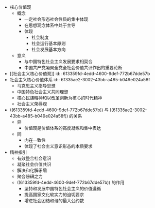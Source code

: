 - 核心价值观
	- 概念
		- 一定社会形态社会性质的集中体现
		- 在思想观念体系中处于主导
		- 体现
			- 社会制度
			- 社会运行基本原则
			- 社会发展基本方向
	- 意义
		- 与中国特色社会主义发展要求相契合
		- 中国共产党凝聚全党全社会价值共识作出的重要论断
- [[社会主义核心价值观]]
  id:: 613359fd-4edd-4600-9def-772b67dde57b
- 社会主义核心价值体系
  id:: 61335ae2-3002-43bb-a485-b049e024a58f
	- 马克思主义指导思想
	- 中国特色社会主义共同理想
	- 核心民族精神和以改革创新为核心的时代精神
	- 社会主义荣辱观
- ((613359fd-4edd-4600-9def-772b67dde57b)) 与 ((61335ae2-3002-43bb-a485-b049e024a58f)) 的关系
	- 异
		- 价值观是价值体系的高度凝练和集中表达
	- 同
		- 内在一致性
		- 体现了社会主义意识形态的本质要求
- 精神指引
	- 有效整合社会意识
	- 凝聚社会价值共识
	- 解决和化解矛盾
	- 聚合磅礴之力
	- ((613359fd-4edd-4600-9def-772b67dde57b)) 的作用
		- 坚持和发展中国特色社会主义的价值遵循
		- 提高国家文化软实力的迫切要求
		- 增进社会团结和谐的最大公约数